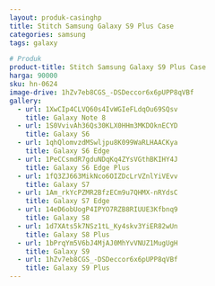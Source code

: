 ```yaml
---
layout: produk-casinghp
title: Stitch Samsung Galaxy S9 Plus Case
categories: samsung
tags: galaxy

# Produk
product-title: Stitch Samsung Galaxy S9 Plus Case
harga: 90000
sku: hn-0624
image-drive: 1hZv7eb8CGS_-DSDeccor6x6pUPP8qVBf
gallery:
  - url: 1XwCIp4CLVQ60s4IvWGIeFLdqOu69SQsv
    title: Galaxy Note 8
  - url: 1S0VvivAh36Qs30KLX0HHm3MKDOknECYD
    title: Galaxy S6
  - url: 1qhQlomvzdMSwljpu8K099WaRLHAACKya
    title: Galaxy S6 Edge
  - url: 1PeCCsmdR7gduNDqKq4ZYsVGthBKIHY4J
    title: Galaxy S6 Edge Plus
  - url: 1fQ3ZJ663MikNco6OIZDcLrVZnlYiVEvv
    title: Galaxy S7
  - url: 1Am_rkYcPZMR2BfzECm9u7QHMX-nRYdsC
    title: Galaxy S7 Edge
  - url: 14eD6obUogP4IPYO7RZB8RIUUE3Kfbnq9
    title: Galaxy S8
  - url: 1d7XAts5k7NSz1tL_Ky4skv3YiER82wUn
    title: Galaxy S8 Plus
  - url: 1bPrqYm5V6bJ4MjAJ0MhYvVNUZ1MugUgH
    title: Galaxy S9
  - url: 1hZv7eb8CGS_-DSDeccor6x6pUPP8qVBf
    title: Galaxy S9 Plus
---
```

